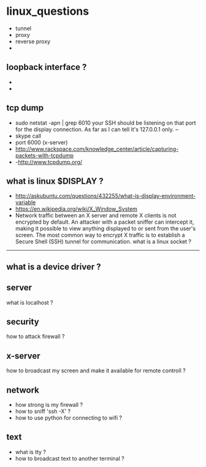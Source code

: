 # linux_questions


- tunnel 
- proxy
- reverse proxy
- 
  
 loopback interface ?
--------------- 
-
-

tcp dump
-------------------
- sudo netstat -apn | grep 6010 your SSH should be listening on that port for the display connection. As far as I can tell it's 127.0.0.1 only. –
- skype call
- port  6000 (x-server)
- http://www.rackspace.com/knowledge_center/article/capturing-packets-with-tcpdump
- -http://www.tcpdump.org/
 
 what is linux $DISPLAY ?
 -----------------
 - http://askubuntu.com/questions/432255/what-is-display-environment-variable
- https://en.wikipedia.org/wiki/X_Window_System
- Network traffic between an X server and remote X clients is not encrypted by default. An attacker with a packet sniffer can intercept it, making it possible to view anything displayed to or sent from the user's screen. The most common way to encrypt X traffic is to establish a Secure Shell (SSH) tunnel for communication.
what is a linux socket ?
---------------------


what is a device driver ?
----------------------

server
-----
what is localhost ?
 

 

security
------
how to attack firewall ?
 


x-server
----------------------
how to broadcast my screen and make it available for remote controll ?


network
------
- how strong is my firewall ?
- how to sniff 'ssh -X' ?
- how to use python for connecting to wifi ?

text
----
- what is tty ? 
- how to broadcast text to another terminal ? 
